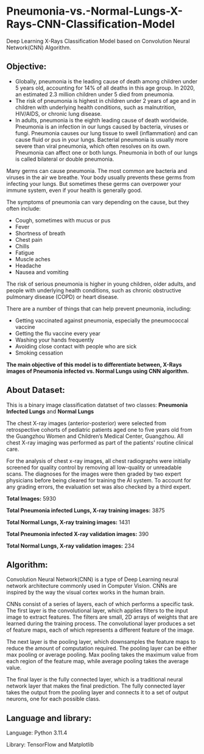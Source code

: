
# Pneumonia-vs.-Normal-Lungs-X-Rays-CNN-Classification-Model
Deep Learning X-Rays Classification Model based on Convolution Neural Network(CNN) Algorithm.
## Objective:
* Globally, pneumonia is the leading cause of death among children under 5 years old, accounting for 14% of all deaths in this age group. In 2020, an estimated 2.3 million children under 5 died from pneumonia.
* The risk of pneumonia is highest in children under 2 years of age and in children with underlying health conditions, such as malnutrition, HIV/AIDS, or chronic lung disease.
* In adults, pneumonia is the eighth leading cause of death worldwide.
Pneumonia is an infection in our lungs caused by bacteria, viruses or fungi. Pneumonia causes our lung tissue to swell (inflammation) and can cause fluid or pus in your lungs. Bacterial pneumonia is usually more severe than viral pneumonia, which often resolves on its own. Pneumonia can affect one or both lungs. Pneumonia in both of our lungs is called bilateral or double pneumonia.

Many germs can cause pneumonia. The most common are bacteria and viruses in the air we breathe. Your body usually prevents these germs from infecting your lungs. But sometimes these germs can overpower your immune system, even if your health is generally good.

The symptoms of pneumonia can vary depending on the cause, but they often include:

* Cough, sometimes with mucus or pus
* Fever
* Shortness of breath
* Chest pain
* Chills
* Fatigue
* Muscle aches
* Headache
* Nausea and vomiting

The risk of serious pneumonia is higher in young children, older adults, and people with underlying health conditions, such as chronic obstructive pulmonary disease (COPD) or heart disease.

There are a number of things that can help prevent pneumonia, including:

* Getting vaccinated against pneumonia, especially the pneumococcal vaccine
* Getting the flu vaccine every year
* Washing your hands frequently
* Avoiding close contact with people who are sick
* Smoking cessation

**The main objective of this model is to differentiate between, X-Rays images of Pneumonia infected vs. Normal Lungs using CNN algorithm.**




## About Dataset:
This is a binary image classification datatset of two classes: 
**Pneumonia Infected Lungs** and **Normal Lungs**

The chest X-ray images (anterior-posterior) were selected from retrospective cohorts of pediatric patients aged one to five years old from the Guangzhou Women and Children’s Medical Center, Guangzhou. All chest X-ray imaging was performed as part of the patients' routine clinical care.

For the analysis of chest x-ray images, all chest radiographs were initially screened for quality control by removing all low-quality or unreadable scans. The diagnoses for the images were then graded by two expert physicians before being cleared for training the AI system. To account for any grading errors, the evaluation set was also checked by a third expert.

**Total Images:** 5930

**Total Pneumonia infected Lungs, X-ray training images:** 3875

**Total Normal Lungs, X-ray training images:** 1431

**Total Pneumonia infected X-ray validation images:** 390

**Total Normal Lungs, X-ray validation images:** 234

## Algorithm:
Convolution Neural Network(CNN) is a type of Deep Learning neural network architecture commonly used in Computer Vision. CNNs are inspired by the way the visual cortex works in the human brain.

CNNs consist of a series of layers, each of which performs a specific task. The first layer is the convolutional layer, which applies filters to the input image to extract features. The filters are small, 2D arrays of weights that are learned during the training process. The convolutional layer produces a set of feature maps, each of which represents a different feature of the image.

The next layer is the pooling layer, which downsamples the feature maps to reduce the amount of computation required. The pooling layer can be either max pooling or average pooling. Max pooling takes the maximum value from each region of the feature map, while average pooling takes the average value.

The final layer is the fully connected layer, which is a traditional neural network layer that makes the final prediction. The fully connected layer takes the output from the pooling layer and connects it to a set of output neurons, one for each possible class.
## Language and library:

Language: Python 3.11.4

Library: TensorFlow and Matplotlib
